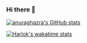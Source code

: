 ### Hi there 👋

[![anuraghazra's GitHub stats](https://github-readme-stats.vercel.app/api?username=goastler&show=reviews,prs_merged&show_icons=true&hide_title=true&rank_icon=percentile&include_all_commits=true)](https://github.com/anuraghazra/github-readme-stats)

<!-- ![Top Langs](https://github-readme-stats.vercel.app/api/top-langs/?username=goastler&layout=compact) -->

[![Harlok's wakatime stats](https://github-readme-stats.vercel.app/api/wakatime?username=goastler&layout=compact)](https://github.com/anuraghazra/github-readme-stats)

<!--
**goastler/goastler** is a ✨ _special_ ✨ repository because its `README.md` (this file) appears on your GitHub profile.

Here are some ideas to get you started:

- 🔭 I’m currently working on ...
- 🌱 I’m currently learning ...
- 👯 I’m looking to collaborate on ...
- 🤔 I’m looking for help with ...
- 💬 Ask me about ...
- 📫 How to reach me: ...
- 😄 Pronouns: ...
- ⚡ Fun fact: ...
-->
